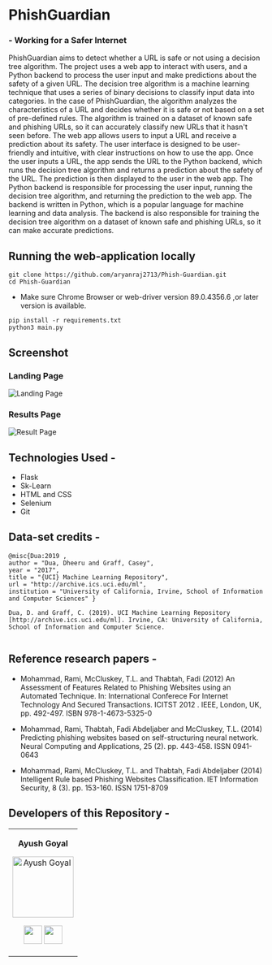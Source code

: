 # PhishGuardian
### - Working for a Safer Internet
PhishGuardian aims to detect whether a URL is safe or not using a decision tree algorithm. The project uses a web app to interact with users, and a Python backend to process the user input and make predictions about the safety of a given URL.
The decision tree algorithm is a machine learning technique that uses a series of binary decisions to classify input data into categories. In the case of PhishGuardian, the algorithm analyzes the characteristics of a URL and decides whether it is safe or not based on a set of pre-defined rules. The algorithm is trained on a dataset of known safe and phishing URLs, so it can accurately classify new URLs that it hasn't seen before. The web app allows users to input a URL and receive a prediction about its safety. The user interface is designed to be user-friendly and intuitive, with clear instructions on how to use the app. Once the user inputs a URL, the app sends the URL to the Python backend, which runs the decision tree algorithm and returns a prediction about the safety of the URL. The prediction is then displayed to the user in the web app.
The Python backend is responsible for processing the user input, running the decision tree algorithm, and returning the prediction to the web app. The backend is written in Python, which is a popular language for machine learning and data analysis. The backend is also responsible for training the decision tree algorithm on a dataset of known safe and phishing URLs, so it can make accurate predictions.

## Running the web-application locally
```
git clone https://github.com/aryanraj2713/Phish-Guardian.git
cd Phish-Guardian
```
* Make sure Chrome Browser or web-driver version 89.0.4356.6 ,or later version is available.
```
pip install -r requirements.txt
python3 main.py 
```


## Screenshot 
### Landing Page 
![Landing Page](https://user-images.githubusercontent.com/75358720/226133661-ee11bb1d-2c8e-4891-902b-5cebbd40e1f8.png)


### Results Page 
![Result Page](https://user-images.githubusercontent.com/90250628/226135496-10a0ca52-8f2b-4a84-a01e-d69645dc7b05.jpg)


## Technologies Used -
* Flask
* Sk-Learn
* HTML and CSS
* Selenium
* Git

## Data-set credits -

```
@misc{Dua:2019 ,
author = "Dua, Dheeru and Graff, Casey",
year = "2017",
title = "{UCI} Machine Learning Repository",
url = "http://archive.ics.uci.edu/ml",
institution = "University of California, Irvine, School of Information and Computer Sciences" }

Dua, D. and Graff, C. (2019). UCI Machine Learning Repository [http://archive.ics.uci.edu/ml]. Irvine, CA: University of California, School of Information and Computer Science.


```
## Reference research papers -


* Mohammad, Rami, McCluskey, T.L. and Thabtah, Fadi (2012) An Assessment of Features Related to Phishing Websites using an Automated Technique. In: International Conferece For Internet Technology And Secured Transactions. ICITST 2012 . IEEE, London, UK, pp. 492-497. ISBN 978-1-4673-5325-0

* Mohammad, Rami, Thabtah, Fadi Abdeljaber and McCluskey, T.L. (2014) Predicting phishing websites based on self-structuring neural network. Neural Computing and Applications, 25 (2). pp. 443-458. ISSN 0941-0643

* Mohammad, Rami, McCluskey, T.L. and Thabtah, Fadi Abdeljaber (2014) Intelligent Rule based Phishing Websites Classification. IET Information Security, 8 (3). pp. 153-160. ISSN 1751-8709


<div><h2><strong>Developers of this Repository -</strong></h2></div>

<table align="center">
<tr align="center">
<td>
  
  **Ayush Goyal**

<p align="center">
<img src = "D:\Pictures\Myself\1720420136387-034ead18-58d8-27c3-51ff-7d63aad88ded-transformed.png"  height="120" alt="Ayush Goyal">
</p>
<p align="center">
<a href = "https://github.com/aryanraj2713"><img src = "http://www.iconninja.com/files/241/825/211/round-collaboration-social-github-code-circle-network-icon.svg" width="36" height = "36"/></a>
<a href = "https://www.linkedin.com/in/aryan-raj-3a68b39a/">
<img src = "http://www.iconninja.com/files/863/607/751/network-linkedin-social-connection-circular-circle-media-icon.svg" width="36" height="36"/>
</a>
</p>
</td>

</table>

